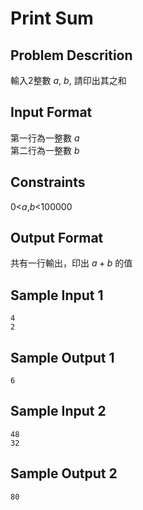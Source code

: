# Print Sum
## Problem Descrition ##
輸入2整數 $a$, $b$, 請印出其之和

## Input Format ##
第一行為一整數 $a$  
第二行為一整數 $b$
## Constraints ##
$0$$<$$a$,$b$$<$$100000$
## Output Format ##

共有一行輸出，印出 $a+b$ 的值

## Sample Input 1 ##
```
4
2
```
## Sample Output 1 ##
```
6
```
## Sample Input 2 ##
```
48
32
```
## Sample Output 2 ##
```
80
```
